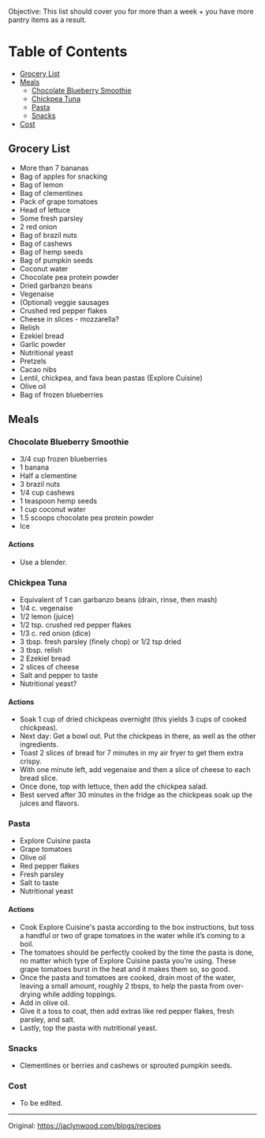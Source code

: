 Objective: This list should cover you for more than a week + you have more pantry items as a result.


# Table of Contents
- [Grocery List](https://github.com/annakins/Meals/blob/main/Prep1.md#grocery-list)
- [Meals](https://github.com/annakins/Meals/blob/main/Prep1.md#meals)
  - [Chocolate Blueberry Smoothie](https://github.com/annakins/Meals/blob/main/Prep1.md#chocolate-blueberry-smoothie) 
  - [Chickpea Tuna](https://github.com/annakins/Meals/blob/main/Prep1.md#chickpea-tuna) 
  - [Pasta](https://github.com/annakins/Meals/blob/main/Prep1.md#pasta) 
  - [Snacks](https://github.com/annakins/Meals/blob/main/Prep1.md#snacks) 
- [Cost](https://github.com/annakins/Meals/blob/main/Prep1.md#cost)
## Grocery List
- More than 7 bananas
- Bag of apples for snacking
- Bag of lemon
- Bag of clementines 
- Pack of grape tomatoes
- Head of lettuce
- Some fresh parsley
- 2 red onion
- Bag of brazil nuts
- Bag of cashews
- Bag of hemp seeds
- Bag of pumpkin seeds
- Coconut water
- Chocolate pea protein powder
- Dried garbanzo beans
- Vegenaise
- (Optional) veggie sausages
- Crushed red pepper flakes
- Cheese in slices - mozzarella?
- Relish
- Ezekiel bread
- Garlic powder
- Nutritional yeast
- Pretzels
- Cacao nibs
- Lentil, chickpea, and fava bean pastas (Explore Cuisine)
- Olive oil
- Bag of frozen blueberries

## Meals
### Chocolate Blueberry Smoothie
- 3/4 cup frozen blueberries
- 1 banana
- Half a clementine
- 3 brazil nuts
- 1/4 cup cashews 
- 1 teaspoon hemp seeds 
- 1 cup coconut water
- 1.5 scoops chocolate pea protein powder
- Ice

#### Actions
- Use a blender.

### Chickpea Tuna
- Equivalent of 1 can garbanzo beans (drain, rinse, then mash)
- 1/4 c. vegenaise
- 1/2 lemon (juice)
- 1/2 tsp. crushed red pepper flakes
- 1/3 c. red onion (dice)
- 3 tbsp. fresh parsley (finely chop) or 1/2 tsp dried
- 3 tbsp. relish
- 2 Ezekiel bread
- 2 slices of cheese
- Salt and pepper to taste
- Nutritional yeast?

#### Actions
- Soak 1 cup of dried chickpeas overnight (this yields 3 cups of cooked chickpeas).
- Next day: Get a bowl out. Put the chickpeas in there, as well as the other ingredients.
- Toast 2 slices of bread for 7 minutes in my air fryer to get them extra crispy. 
- With one minute left, add vegenaise and then a slice of cheese to each bread slice. 
- Once done, top with lettuce, then add the chickpea salad. 
- Best served after 30 minutes in the fridge as the chickpeas soak up the juices and flavors.

### Pasta
- Explore Cuisine pasta
- Grape tomatoes
- Olive oil
- Red pepper flakes
- Fresh parsley
- Salt to taste
- Nutritional yeast

#### Actions
- Cook Explore Cuisine's pasta according to the box instructions, but toss a handful or two of grape tomatoes in the water while it’s coming to a boil. 
- The tomatoes should be perfectly cooked by the time the pasta is done, no matter which type of Explore Cuisine pasta you’re using. These grape tomatoes burst in the heat and it makes them so, so good. 
- Once the pasta and tomatoes are cooked, drain most of the water, leaving a small amount, roughly 2 tbsps, to help the pasta from over-drying while adding toppings.
- Add in olive oil. 
- Give it a toss to coat, then add extras like red pepper flakes, fresh parsley, and salt. 
- Lastly, top the pasta with nutritional yeast.

### Snacks
- Clementines or berries and cashews or sprouted pumpkin seeds.

### Cost
- To be edited.

***
Original: https://jaclynwood.com/blogs/recipes
